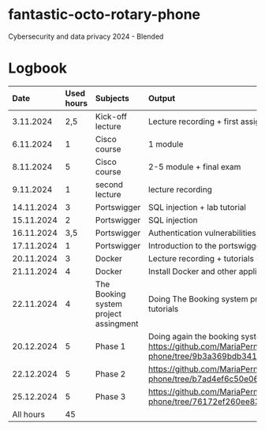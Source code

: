 # fantastic-octo-rotary-phone
Cybersecurity and data privacy 2024 - Blended

# Logbook

| Date   | Used hours | Subjects   | Output |
| :---         |     :---      |     :---      |   :---    |
| 3.11.2024 | 2,5  | Kick-off lecture  | Lecture recording + first assignment |
| 6.11.2024 | 1  | Cisco course  | 1 module |
| 8.11.2024 | 5  | Cisco course  | 2-5 module + final exam |
| 9.11.2024 | 1  | second lecture  | lecture recording |
| 14.11.2024 | 3  | Portswigger  | SQL injection + lab tutorial |
| 15.11.2024 | 2  | Portswigger  | SQL injection |
| 16.11.2024 | 3,5 | Portswigger  | Authentication vulnerabilities + Access control + Workshop recording |
| 17.11.2024 | 1  | Portswigger  | Introduction to the portswigger environment assingment |
| 20.11.2024 | 3  | Docker  | Lecture recording + tutorials + trying to install Docker |
| 21.11.2024 | 4  | Docker  | Install Docker and other applications + doing The Booking system project assingment |
| 22.11.2024 | 4  | The Booking system project assingment  | Doing The Booking system project assingment + watch again lecture recording and tutorials |
| 20.12.2024 | 5  | Phase 1  | Doing again the booking system project assigment + all tutorial videos https://github.com/MariaPernu/fantastic-octo-rotary-phone/tree/9b3a369bdb341f2e28bd64b033c841b6e81db63f/Phase%201%20tests |
| 22.12.2024 | 5  | Phase 2  | https://github.com/MariaPernu/fantastic-octo-rotary-phone/tree/b7ad4ef6c50e061359aeadbb8cd1247df729f50e/Phase%202%20tests |
| 25.12.2024 | 5  | Phase 3  | https://github.com/MariaPernu/fantastic-octo-rotary-phone/tree/76172ef260ee8374a8131fba7d19dfdd2616654a/Phase%203%20tests |
| All hours | 45  | 

